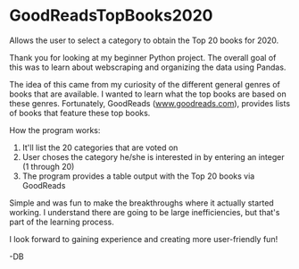 # GoodReadsTopBooks2020
Allows the user to select a category to obtain the Top 20 books for 2020.

Thank you for looking at my beginner Python project. The overall goal of this was to learn
about webscraping and organizing the data using Pandas. 

The idea of this came from my curiosity of the different general genres of books that are
available. I wanted to learn what the top books are based on these genres. Fortunately,
GoodReads (www.goodreads.com), provides lists of books that feature these top books.

How the program works:
1) It'll list the 20 categories that are voted on
2) User choses the category he/she is interested in by entering an integer (1 through 20)
3) The program provides a table output with the Top 20 books via GoodReads

Simple and was fun to make the breakthroughs where it actually started working. I understand
there are going to be large inefficiencies, but that's part of the learning process.

I look forward to gaining experience and creating more user-friendly fun!

-DB
